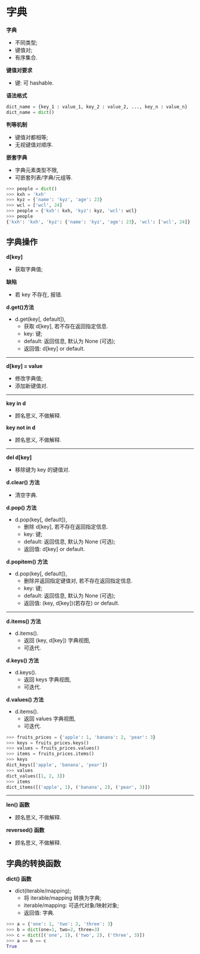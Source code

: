 # 字典

**字典**

- 不同类型;
- 键值对;
- 有序集合.

**键值对要求**

- 键: 可 hashable.

**语法格式**

```python
dict_name = {key_1 : value_1, key_2 : value_2, ..., key_n : value_n}
dict_name = dict()
```

**判等机制**

- 键值对都相等;
- 无视键值对顺序.

**嵌套字典**

- 字典元素类型不限,
- 可嵌套列表/字典/元组等.

```python
>>> people = dict()
>>> kxh = 'kxh'
>>> kyz = {'name': 'kyz', 'age': 23}
>>> wcl = ['wcl', 24]
>>> people = {'kxh': kxh, 'kyz': kyz, 'wcl': wcl}
>>> people
{'kxh': 'kxh', 'kyz': {'name': 'kyz', 'age': 23}, 'wcl': ['wcl', 24]}
```

## 字典操作

**d[key]**

- 获取字典值;

**缺陷**

- 若 key 不存在, 报错.

**d.get()方法**

- d.get(key[, default]),
  - 获取 d[key], 若不存在返回指定信息.
  - key: 键;
  - default: 返回信息, 默认为 None (可选);
  - 返回值: d[key] or default.

---

**d[key] = value**

- 修改字典值;
- 添加新键值对.

---

**key in d**

- 顾名思义, 不做解释.

**key not in d**

- 顾名思义, 不做解释.

---

**del d[key]**

- 移除键为 key 的键值对.

**d.clear() 方法**

- 清空字典.

**d.pop() 方法**

- d.pop(key[, default]),
  - 删除 d[key], 若不存在返回指定信息.
  - key: 键;
  - default: 返回信息, 默认为 None (可选);
  - 返回值: d[key] or default.

**d.popitem() 方法**

- d.pop(key[, default]),
  - 删除并返回指定键值对, 若不存在返回指定信息.
  - key: 键;
  - default: 返回信息, 默认为 None (可选);
  - 返回值: (key, d[key])(若存在) or default.

---

**d.items() 方法**

- d.items().
  - 返回 (key, d[key]) 字典视图,
  - 可迭代.

**d.keys() 方法**

- d.keys().
  - 返回 keys 字典视图,
  - 可迭代.

**d.values() 方法**

- d.items().
  - 返回 values 字典视图,
  - 可迭代.

```python
>>> fruits_prices = {'apple': 1, 'banana': 2, 'pear': 3}
>>> keys = fruits_prices.keys()
>>> values = fruits_prices.values()
>>> items = fruits_prices.items()
>>> keys
dict_keys(['apple', 'banana', 'pear'])
>>> values
dict_values([1, 2, 3])
>>> items
dict_items([('apple', 1), ('banana', 2), ('pear', 3)])
```

---

**len() 函数**

- 顾名思义, 不做解释.

**reversed() 函数**

- 顾名思义, 不做解释.

## 字典的转换函数

**dict() 函数**

- dict(iterable/mapping);
  - 将 iterable/mapping 转换为字典;
  - iterable/mapping: 可迭代对象/映射对象;
  - 返回值: 字典.

```python
>>> a = {'one': 1, 'two': 2, 'three': 3}
>>> b = dict(one=1, two=2, three=3)
>>> c = dict([('one', 1), ('two', 2), ('three', 3)])
>>> a == b == c
True
```
